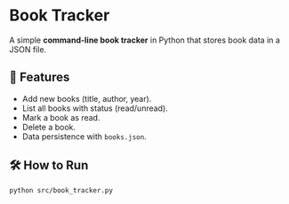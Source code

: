 # Book Tracker

A simple **command-line book tracker** in Python that stores book data in a JSON file.

## 🚀 Features
- Add new books (title, author, year).
- List all books with status (read/unread).
- Mark a book as read.
- Delete a book.
- Data persistence with `books.json`.

## 🛠 How to Run
```bash
python src/book_tracker.py
